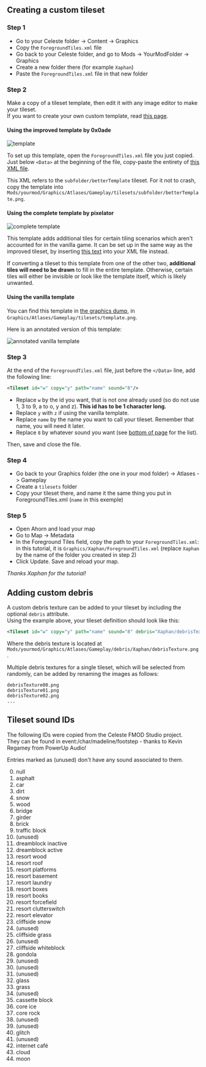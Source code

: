 ## Creating a custom tileset

### Step 1

* Go to your Celeste folder -> Content -> Graphics
* Copy the `ForegroundTiles.xml` file
* Go back to your Celeste folder, and go to Mods -> YourModFolder -> Graphics
* Create a new folder there (for example `Xaphan`)
* Paste the `ForegroundTiles.xml` file in that new folder

### Step 2

Make a copy of a tileset template, then edit it with any image editor to make your tileset.  
If you want to create your own custom template, read [this page](Tileset-Format-Reference).

#### Using the improved template by 0x0ade

![template](https://i.imgur.com/jUq838l.png)

To set up this template, open the `ForegroundTiles.xml` file you just copied. Just below `<Data>` at the beginning of the file, copy-paste the entirety of [this XML file](https://gist.github.com/0x0ade/3beb5eb3008f3f25be0b3204d1ee585a).

This XML refers to the `subfolder/betterTemplate` tileset. For it not to crash, copy the template into `Mods/yourmod/Graphics/Atlases/Gameplay/tilesets/subfolder/betterTemplate.png`.

#### Using the complete template by pixelator

![complete template](https://cdn.discordapp.com/attachments/696801669517672658/785573985009532938/alternateTemplate.png)

This template adds additional tiles for certain tiling scenarios which aren't accounted for in the vanilla game. It can be set up in the same way as the improved tileset, by inserting [this text](https://cdn.discordapp.com/attachments/696801669517672658/785574087820705812/alt_tile.txt) into your XML file instead.

If converting a tileset to this template from one of the other two, **additional tiles will need to be drawn** to fill in the entire template. Otherwise, certain tiles will either be invisible or look like the template itself, which is likely unwanted.

#### Using the vanilla template

You can find this template in [the graphics dump](https://drive.google.com/file/d/1ITwCI2uJ7YflAG0OwBR4uOUEJBjwTCet/view), in `Graphics/Atlases/Gameplay/tilesets/template.png`.

Here is an annotated version of this template:

![annotated vanilla template](https://cdn.discordapp.com/attachments/663507492529111057/664207894480289792/unknown.png)

### Step 3

At the end of the `ForegroundTiles.xml` file, just before the `</Data>` line, add the following line:
```xml
<Tileset id="w" copy="y" path="name" sound="8"/>
```
* Replace `w` by the id you want, that is not one already used (so do not use 1, 3 to 9, a to o, y and z). **This id has to be 1 character long.**
* Replace `y` with `z` if using the vanilla template.
* Replace `name` by the name you want to call your tileset. Remember that name, you will need it later.
* Replace `8` by whatever sound you want (see [bottom of page](#Tileset-sound-IDs) for the list).

Then, save and close the file.

### Step 4
* Go back to your Graphics folder (the one in your mod folder) -> Atlases -> Gameplay
* Create a `tilesets` folder
* Copy your tileset there, and name it the same thing you put in ForegroundTiles.xml (`name` in this exemple)

### Step 5
* Open Ahorn and load your map
* Go to Map -> Metadata
* In the Foreground Tiles field, copy the path to your `ForegroundTiles.xml`: in this tutorial, it is `Graphics/Xaphan/ForegroundTiles.xml` (replace `Xaphan` by the name of the folder you created in step 2)
* Click Update. Save and reload your map.

_Thanks Xaphan for the tutorial!_

## Adding custom debris

A custom debris texture can be added to your tileset by including the optional `debris` attribute.  
Using the example above, your tileset definition should look like this:
```xml
<Tileset id="w" copy="y" path="name" sound="8" debris="Xaphan/debrisTexture"/>
```
Where the debris texture is located at `Mods/yourmod/Graphics/Atlases/Gameplay/debris/Xaphan/debrisTexture.png`.

Multiple debris textures for a single tileset, which will be selected from randomly, can be added by renaming the images as follows:
```
debrisTexture00.png
debrisTexture01.png
debrisTexture02.png
...
```


## Tileset sound IDs

The following IDs were copied from the Celeste FMOD Studio project.  
They can be found in event:/char/madeline/footstep - thanks to Kevin Regamey from PowerUp Audio!

Entries marked as (unused) don't have any sound associated to them.  

0. null
1. asphalt
2. car
3. dirt
4. snow
5. wood
6. bridge
7. girder
8. brick
9. traffic block
10. (unused)
11. dreamblock inactive
12. dreamblock active
13. resort wood
14. resort roof
15. resort platforms
16. resort basement
17. resort laundry
18. resort boxes
19. resort books
20. resort forcefield
21. resort clutterswitch
22. resort elevator
23. cliffside snow
24. (unused)
25. cliffside grass
26. (unused)
27. cliffside whiteblock
28. gondola
29. (unused)
30. (unused)
31. (unused)
32. glass
33. grass
34. (unused)
35. cassette block
36. core ice
37. core rock
38. (unused)
39. (unused)
40. glitch
41. (unused)
42. internet café
43. cloud
44. moon